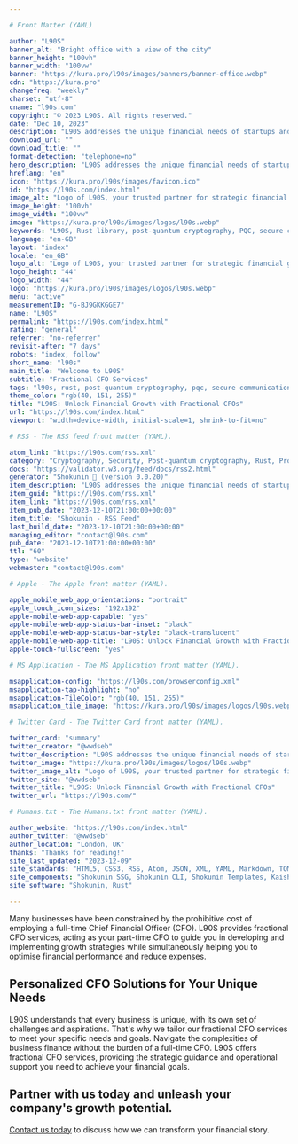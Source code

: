 ```yaml
---

# Front Matter (YAML)

author: "L90S"
banner_alt: "Bright office with a view of the city"
banner_height: "100vh"
banner_width: "100vw"
banner: "https://kura.pro/l90s/images/banners/banner-office.webp"
cdn: "https://kura.pro"
changefreq: "weekly"
charset: "utf-8"
cname: "l90s.com"
copyright: "© 2023 L90S. All rights reserved."
date: "Dec 10, 2023"
description: "L90S addresses the unique financial needs of startups and emerging businesses, providing cost-effective fractional CFO services."
download_url: ""
download_title: ""
format-detection: "telephone=no"
hero_description: "L90S addresses the unique financial needs of startups and emerging businesses, providing cost-effective fractional CFO services."
hreflang: "en"
icon: "https://kura.pro/l90s/images/favicon.ico"
id: "https://l90s.com/index.html"
image_alt: "Logo of L90S, your trusted partner for strategic financial guidance and growth acceleration"
image_height: "100vh"
image_width: "100vw"
image: "https://kura.pro/l90s/images/logos/l90s.webp"
keywords: "L90S, Rust library, post-quantum cryptography, PQC, secure communication, cryptography, Rust, security, performance, embedded devices, WebAssembly, WASM"
language: "en-GB"
layout: "index"
locale: "en_GB"
logo_alt: "Logo of L90S, your trusted partner for strategic financial guidance and growth acceleration"
logo_height: "44"
logo_width: "44"
logo: "https://kura.pro/l90s/images/logos/l90s.webp"
menu: "active"
measurementID: "G-BJ9GKKGGE7"
name: "L90S"
permalink: "https://l90s.com/index.html"
rating: "general"
referrer: "no-referrer"
revisit-after: "7 days"
robots: "index, follow"
short_name: "l90s"
main_title: "Welcome to L90S"
subtitle: "Fractional CFO Services"
tags: "l90s, rust, post-quantum cryptography, pqc, secure communication, cryptography, performance, embedded devices, webassembly, wasm"
theme_color: "rgb(40, 151, 255)"
title: "L90S: Unlock Financial Growth with Fractional CFOs"
url: "https://l90s.com/index.html"
viewport: "width=device-width, initial-scale=1, shrink-to-fit=no"

# RSS - The RSS feed front matter (YAML).

atom_link: "https://l90s.com/rss.xml"
category: "Cryptography, Security, Post-quantum cryptography, Rust, Programming Languages, Libraries, Embedded Devices, WebAssembly, Performance, Open Source"
docs: "https://validator.w3.org/feed/docs/rss2.html"
generator: "Shokunin 🦀 (version 0.0.20)"
item_description: "L90S addresses the unique financial needs of startups and emerging businesses, providing cost-effective fractional CFO services."
item_guid: "https://l90s.com/rss.xml"
item_link: "https://l90s.com/rss.xml"
item_pub_date: "2023-12-10T21:00:00+00:00"
item_title: "Shokunin - RSS Feed"
last_build_date: "2023-12-10T21:00:00+00:00"
managing_editor: "contact@l90s.com"
pub_date: "2023-12-10T21:00:00+00:00"
ttl: "60"
type: "website"
webmaster: "contact@l90s.com"

# Apple - The Apple front matter (YAML).

apple_mobile_web_app_orientations: "portrait"
apple_touch_icon_sizes: "192x192"
apple-mobile-web-app-capable: "yes"
apple-mobile-web-app-status-bar-inset: "black"
apple-mobile-web-app-status-bar-style: "black-translucent"
apple-mobile-web-app-title: "L90S: Unlock Financial Growth with Fractional CFOs"
apple-touch-fullscreen: "yes"

# MS Application - The MS Application front matter (YAML).

msapplication-config: "https://l90s.com/browserconfig.xml"
msapplication-tap-highlight: "no"
msapplication-TileColor: "rgb(40, 151, 255)"
msapplication_tile_image: "https://kura.pro/l90s/images/logos/l90s.webp"

# Twitter Card - The Twitter Card front matter (YAML).

twitter_card: "summary"
twitter_creator: "@wwdseb"
twitter_description: "L90S addresses the unique financial needs of startups and emerging businesses, providing cost-effective fractional CFO services."
twitter_image: "https://kura.pro/l90s/images/logos/l90s.webp"
twitter_image_alt: "Logo of L90S, your trusted partner for strategic financial guidance and growth acceleration"
twitter_site: "@wwdseb"
twitter_title: "L90S: Unlock Financial Growth with Fractional CFOs"
twitter_url: "https://l90s.com/"

# Humans.txt - The Humans.txt front matter (YAML).

author_website: "https://l90s.com/index.html"
author_twitter: "@wwdseb"
author_location: "London, UK"
thanks: "Thanks for reading!"
site_last_updated: "2023-12-09"
site_standards: "HTML5, CSS3, RSS, Atom, JSON, XML, YAML, Markdown, TOML"
site_components: "Shokunin SSG, Shokunin CLI, Shokunin Templates, Kaishi Templates, Kaishi Themes"
site_software: "Shokunin, Rust"

---
```


Many businesses have been constrained by the prohibitive cost of employing a full-time Chief Financial Officer (CFO). L90S provides fractional CFO services, acting as your part-time CFO to guide you in developing and implementing growth strategies while simultaneously helping you to optimise financial performance and reduce expenses.

## Personalized CFO Solutions for Your Unique Needs

L90S understands that every business is unique, with its own set of challenges and aspirations. That's why we tailor our fractional CFO services to meet your specific needs and goals. Navigate the complexities of business finance without the burden of a full-time CFO. L90S offers fractional CFO services, providing the strategic guidance and operational support you need to achieve your financial goals.

## Partner with us today and unleash your company's growth potential.

[Contact us today][00] to discuss how we can transform your financial story.

[00]: /contact/index.html "Contact L90S"
